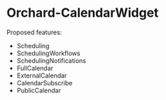 # Orchard-CalendarWidget

Proposed features:

- Scheduling
- SchedulingWorkflows
- SchedulingNotifications
- FullCalendar
- ExternalCalendar
- CalendarSubscribe
- PublicCalendar
